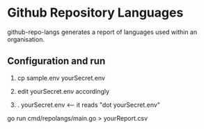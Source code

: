 # Github Repository Languages
github-repo-langs generates a report of languages used within
an organisation.

## Configuration and run
1. cp sample.env yourSecret.env

1. edit yourSecret.env accordingly

1. . yourSecret.env <-- it reads "dot yourSecret.env"

go run cmd/repolangs/main.go > yourReport.csv
